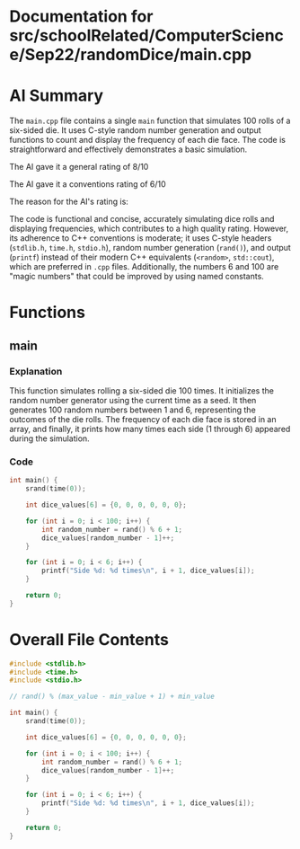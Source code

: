 # Documentation for src/schoolRelated/ComputerScience/Sep22/randomDice/main.cpp

# AI Summary
The `main.cpp` file contains a single `main` function that simulates 100 rolls of a six-sided die. It uses C-style random number generation and output functions to count and display the frequency of each die face. The code is straightforward and effectively demonstrates a basic simulation.

The AI gave it a general rating of 8/10

The AI gave it a conventions rating of 6/10

The reason for the AI's rating is:

The code is functional and concise, accurately simulating dice rolls and displaying frequencies, which contributes to a high quality rating. However, its adherence to C++ conventions is moderate; it uses C-style headers (`stdlib.h`, `time.h`, `stdio.h`), random number generation (`rand()`), and output (`printf`) instead of their modern C++ equivalents (`<random>`, `std::cout`), which are preferred in `.cpp` files. Additionally, the numbers 6 and 100 are "magic numbers" that could be improved by using named constants.
# Functions

## main
### Explanation
This function simulates rolling a six-sided die 100 times. It initializes the random number generator using the current time as a seed. It then generates 100 random numbers between 1 and 6, representing the outcomes of the die rolls. The frequency of each die face is stored in an array, and finally, it prints how many times each side (1 through 6) appeared during the simulation.
### Code
```cpp
int main() {
    srand(time(0));

    int dice_values[6] = {0, 0, 0, 0, 0, 0};

    for (int i = 0; i < 100; i++) {
        int random_number = rand() % 6 + 1;
        dice_values[random_number - 1]++;
    }

    for (int i = 0; i < 6; i++) {
        printf("Side %d: %d times\n", i + 1, dice_values[i]);
    }

    return 0;
}
```
# Overall File Contents
```cpp
#include <stdlib.h>
#include <time.h>
#include <stdio.h>

// rand() % (max_value - min_value + 1) + min_value

int main() {
    srand(time(0));

    int dice_values[6] = {0, 0, 0, 0, 0, 0};

    for (int i = 0; i < 100; i++) {
        int random_number = rand() % 6 + 1;
        dice_values[random_number - 1]++;
    }

    for (int i = 0; i < 6; i++) {
        printf("Side %d: %d times\n", i + 1, dice_values[i]);
    }

    return 0;
}

```
